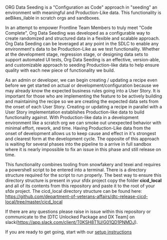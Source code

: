 ORG Data Seeding is a "Configuration as Code" approach in "seeding" an environment with meaningful and Production-Like data. This functionality is aeBikes_ilable in scratch orgs and sandboxes.

In an attempt to empower Frontline Team Members to truly meet "Code Complete", Org Data Seeding was developed as a configurable way to create randomized and structured data in a flexible and scalable approach. Org Data Seeding can be leveraged at any point in the SDLC to enable any environment's data to be Production-Like as we test functionality. Whether at the development stage, regression stage, or designing data sets to support automated UI tests, Org Data Seeding is an effective, version-able, and customizable approach to seeding Production-like data to help ensure quality with each new piece of functionality we build.

As an admin or developer, we can begin creating / updating a recipe even before we get started on actual or development/configuration because we may already know the expected business rules going into a User Story. It is important for those who are implementing the feature to be actively building and maintaining the recipe so we are creating the expected data sets from the onset of each User Story. Creating or updating a recipe in parallel with a User Story implementation establishes Production-like data to build functionality against. With Production-like data in a development environment like a scratch org we can smoke out unexpected behavior with minimal effort, rework, and time. Having Production-Like data from the onset of development allows us to keep cause and effect in it's strongest and clearest form at the development cycle. The opposite of this approach is waiting for several phases into the pipeline to a arrive in full sandbox where it is nearly impossible to fix an issue in this phase and still release on time.  


This functionality combines tooling from snowfakery and texei and requires a powershell script to be entered into a terminal. There is a directory structure required for the script to run properly. The best way to ensure this directory structure is present in your sfdx project copy the folder **cicd_local** and all of its contents from this repository and paste it to the root of your sfdx project. The cicd_local directory structure can be found here: https://github.com/department-of-veterans-affairs/dtc-release-cicd-local/tree/master/cicd_local

If there are any questions please raise in issue within this repository or communicate to the [DTC Unlocked Package and DX Team] on slack(https://app.slack.com/client/T0KSH8T1U/G01QD1PNMDJ).

If you are ready to get going, start with our [setup instructions](https://github.com/department-of-veterans-affairs/dtc-release-cicd-local/wiki/PREREQUISITES-AND-SETUP-TO-RUN-DATA-FAKER-STATION-FUNCTIONALITY)

